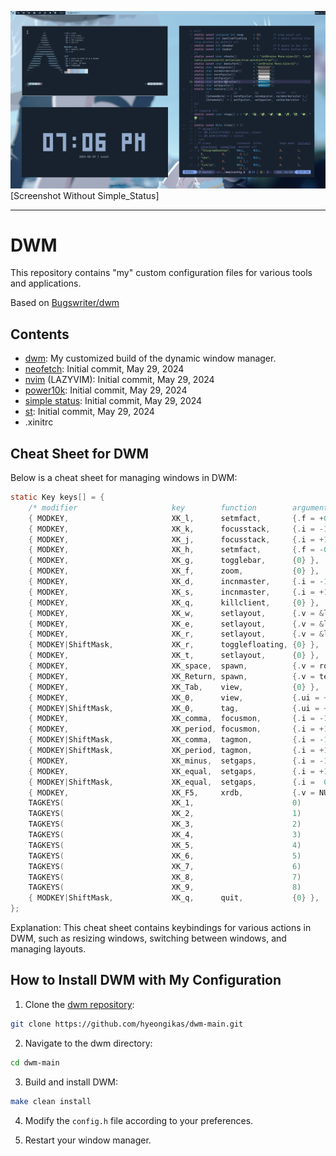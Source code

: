 ![Image Description](https://raw.githubusercontent.com/hyeongikas/dwm/master/image.png)
[Screenshot Without Simple_Status]


-----

# DWM

This repository contains "my" custom configuration files for various tools and applications.

Based on [Bugswriter/dwm](https://github.com/Bugswriter/dwm)

## Contents

- [dwm](https://github.com/hyeongikas/dwm-main): My customized build of the dynamic window manager.
- [neofetch](https://github.com/hyeongikas/neofetch): Initial commit, May 29, 2024
- [nvim](https://github.com/hyeongikas/nvim) (LAZYVIM): Initial commit, May 29, 2024 
- [power10k](https://github.com/hyeongikas/power10k): Initial commit, May 29, 2024
- [simple status](https://github.com/hyeongikas/simple_status): Initial commit, May 29, 2024
- [st](https://github.com/hyeongikas/st-main): Initial commit, May 29, 2024
- .xinitrc

## Cheat Sheet for DWM

Below is a cheat sheet for managing windows in DWM:

```c
static Key keys[] = {
	/* modifier                     key        function        argument */
	{ MODKEY,                       XK_l,      setmfact,       {.f = +0.05} },
	{ MODKEY,                       XK_k,      focusstack,     {.i = -1 } },
	{ MODKEY,                       XK_j,      focusstack,     {.i = +1 } },
	{ MODKEY,                       XK_h,      setmfact,       {.f = -0.05} },
	{ MODKEY,                       XK_g,      togglebar,      {0} },
	{ MODKEY,                       XK_f,      zoom,           {0} },
	{ MODKEY,                       XK_d,      incnmaster,     {.i = -1 } },
	{ MODKEY,                       XK_s,      incnmaster,     {.i = +1 } },
	{ MODKEY,                       XK_q,      killclient,     {0} },
	{ MODKEY,                       XK_w,      setlayout,      {.v = &layouts[0]} },
	{ MODKEY,                       XK_e,      setlayout,      {.v = &layouts[1]} },
	{ MODKEY,                       XK_r,      setlayout,      {.v = &layouts[2]} },
	{ MODKEY|ShiftMask,             XK_r,      togglefloating, {0} },
	{ MODKEY,                       XK_t,      setlayout,      {0} },
	{ MODKEY,                       XK_space,  spawn,          {.v = roficmd } },
	{ MODKEY,                       XK_Return, spawn,          {.v = termcmd } },
	{ MODKEY,                       XK_Tab,    view,           {0} },
	{ MODKEY,                       XK_0,      view,           {.ui = ~0 } },
	{ MODKEY|ShiftMask,             XK_0,      tag,            {.ui = ~0 } },
	{ MODKEY,                       XK_comma,  focusmon,       {.i = -1 } },
	{ MODKEY,                       XK_period, focusmon,       {.i = +1 } },
	{ MODKEY|ShiftMask,             XK_comma,  tagmon,         {.i = -1 } },
	{ MODKEY|ShiftMask,             XK_period, tagmon,         {.i = +1 } },
	{ MODKEY,                       XK_minus,  setgaps,        {.i = -1 } },
	{ MODKEY,                       XK_equal,  setgaps,        {.i = +1 } },
	{ MODKEY|ShiftMask,             XK_equal,  setgaps,        {.i =  0 } },
	{ MODKEY,                       XK_F5,     xrdb,           {.v = NULL } },
	TAGKEYS(                        XK_1,                      0)
	TAGKEYS(                        XK_2,                      1)
	TAGKEYS(                        XK_3,                      2)
	TAGKEYS(                        XK_4,                      3)
	TAGKEYS(                        XK_5,                      4)
	TAGKEYS(                        XK_6,                      5)
	TAGKEYS(                        XK_7,                      6)
	TAGKEYS(                        XK_8,                      7)
	TAGKEYS(                        XK_9,                      8)
	{ MODKEY|ShiftMask,             XK_q,      quit,           {0} },
};
```

Explanation: This cheat sheet contains keybindings for various actions in DWM, such as resizing windows, switching between windows, and managing layouts.

## How to Install DWM with My Configuration

1. Clone the [dwm repository](https://github.com/hyeongikas/dwm-main):

```bash
git clone https://github.com/hyeongikas/dwm-main.git
```

2. Navigate to the dwm directory:

```bash
cd dwm-main
```

3. Build and install DWM:

```bash
make clean install
```

4. Modify the `config.h` file according to your preferences.

5. Restart your window manager.
